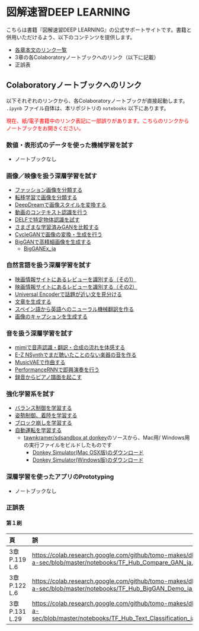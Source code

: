 # 図解速習DEEP LEARNING

こちらは書籍『図解速習DEEP LEARNING』の公式サポートサイトです。書籍と併用いただけるよう、以下のコンテンツを提供します。

- [各章本文のリンク一覧](https://github.com/tomo-makes/dl-in-a-sec/blob/master/resources.md)
- 3章の各Colaboratoryノートブックへのリンク（以下に記載）
- 正誤表


## Colaboratoryノートブックへのリンク

以下それぞれのリンクから、各Colaboratoryノートブックが直接起動します。 `.ipynb` ファイル自体は、本リポジトリの `notebooks` 以下にあります。

<font color="red">現在、紙/電子書籍中のリンク表記に一部誤りがあります。こちらのリンクからノートブックをお開きください。</font>

### 数値・表形式のデータを使った機械学習を試す

- ノートブックなし

### 画像／映像を扱う深層学習を試す

- [ファッション画像を分類する](https://colab.research.google.com/github/tomo-makes/dl-in-a-sec/blob/master/notebooks/Basic_Classification_ja.ipynb)
- [転移学習で画像を分類する](https://colab.research.google.com/github/tomo-makes/dl-in-a-sec/blob/master/notebooks/Transfer_Learning_ja.ipynb)
- [DeepDreamで画像スタイルを変換する](https://colab.research.google.com/github/tomo-makes/dl-in-a-sec/blob/master/notebooks/Deepdream_ja.ipynb)
- [動画のコンテキスト認識を行う](https://colab.research.google.com/github/tomo-makes/dl-in-a-sec/blob/master/notebooks/TF_Hub_Action_Recognition_ja.ipynb)
- [DELFで特定物体認識を試す](https://colab.research.google.com/github/tomo-makes/dl-in-a-sec/blob/master/notebooks/TF_Hub_Delf_module_ja.ipynb)
- [さまざまな学習済みGANを比較する](https://colab.research.google.com/github/tomo-makes/dl-in-a-sec/blob/master/notebooks/Compare_GAN_ja.ipynb)
- [CycleGANで画像の変換・生成を行う](https://colab.research.google.com/github/tomo-makes/dl-in-a-sec/blob/master/notebooks/CycleGAN_ja.ipynb)
- [BigGANで高精細画像を生成する](https://colab.research.google.com/github/tomo-makes/dl-in-a-sec/blob/master/notebooks/BigGAN_TF_Hub_Demo_ja.ipynb)
	- [BigGANEx_ja](https://colab.research.google.com/github/tomo-makes/dl-in-a-sec/blob/master/notebooks/BigGANEx_ja.ipynb)

### 自然言語を扱う深層学習を試す

- [映画情報サイトにあるレビューを識別する（その1）](https://colab.research.google.com/github/tomo-makes/dl-in-a-sec/blob/master/notebooks/Basic_Text_Classification_ja.ipynb)
- [映画情報サイトにあるレビューを識別する（その2）](https://colab.research.google.com/github/tomo-makes/dl-in-a-sec/blob/master/notebooks/Text_classification_with_TF_Hub_ja.ipynb)
- [Universal Encoderで話題が近い文を見分ける](https://colab.research.google.com/github/tomo-makes/dl-in-a-sec/blob/master/notebooks/TF_Hub_Universal_Encoder_ja.ipynb)
- [文章を生成する](https://colab.research.google.com/github/tomo-makes/dl-in-a-sec/blob/master/notebooks/Char_RNN_ja.ipynb)
- [スペイン語から英語へのニューラル機械翻訳を作る](https://colab.research.google.com/github/tomo-makes/dl-in-a-sec/blob/master/notebooks/NMT_with_Attention_ja.ipynb)
- [画像のキャプションを生成する](https://colab.research.google.com/github/tomo-makes/dl-in-a-sec/blob/master/notebooks/Image_Captioning_ja.ipynb)


### 音を扱う深層学習を試す

- [mimiで音声認識・翻訳・合成の流れを体感する](https://colab.research.google.com/github/tomo-makes/dl-in-a-sec/blob/master/notebooks/mimi_tutorial_ja.ipynb)
- [E-Z NSynthでまだ聴いたことのない楽器の音を作る](https://colab.research.google.com/github/tomo-makes/dl-in-a-sec/blob/master/notebooks/NSynth_Colab_ja.ipynb)
- [MusicVAEで作曲する](https://colab.research.google.com/github/tomo-makes/dl-in-a-sec/blob/master/notebooks/MusicVAE_ja.ipynb)
- [PerformanceRNNで即興演奏を行う](https://colab.research.google.com/github/tomo-makes/dl-in-a-sec/blob/master/notebooks/Performance_RNN_ja.ipynb)
- [録音からピアノ譜面を起こす](https://colab.research.google.com/github/tomo-makes/dl-in-a-sec/blob/master/notebooks/Onsets_and_Frames_ja.ipynb)

### 強化学習系を試す

- [バランス制御を学習する](https://colab.research.google.com/github/tomo-makes/dl-in-a-sec/blob/master/notebooks/RL_CartPole_ja.ipynb)
- [姿勢制御、着陸を学習する](https://colab.research.google.com/github/tomo-makes/dl-in-a-sec/blob/master/notebooks/RL_LunarLander_ja.ipynb)
- [ブロック崩しを学習する](https://colab.research.google.com/github/tomo-makes/dl-in-a-sec/blob/master/notebooks/RL_BreakOut_ja.ipynb)
- [自動運転を学習する](https://colab.research.google.com/github/tomo-makes/dl-in-a-sec/blob/master/notebooks/RL_Donkey_ja.ipynb)
	- [tawnkramer/sdsandbox at donkey](https://github.com/tawnkramer/sdsandbox/tree/donkey)のソースから、Mac用/ Windows用の実行ファイルをビルドしたものです
		- [Donkey Simulator(Mac OSX版)のダウンロード](https://github.com/tomo-makes/dl-in-a-sec/blob/master/binaries/donkeysim_mac.zip)
		- [Donkey Simulator(Windows版)のダウンロード](https://github.com/tomo-makes/dl-in-a-sec/blob/master/binaries/donkeysim_win.zip)

### 深層学習を使ったアプリのPrototyping

- ノートブックなし

### 正誤表

#### 第１刷

|頁               |誤  |正  |
|:--              |:-- |:-- |
|3章 P.119 L.6  |https://colab.research.google.com/github/tomo-makes/dl-in-a-sec/blob/master/notebooks/TF_Hub_Compare_GAN_ja.ipynb |https://colab.research.google.com/github/tomo-makes/dl-in-a-sec/blob/master/notebooks/Compare_GAN_ja.ipynb |
|3章 P.122 L.6  |https://colab.research.google.com/github/tomo-makes/dl-in-a-sec/blob/master/notebooks/TF_Hub_BigGAN_Demo_ja.ipynb |https://colab.research.google.com/github/tomo-makes/dl-in-a-sec/blob/master/notebooks/BigGAN_TF_Hub_Demo_ja.ipynb |
|3章 P.131 L.29  |https://colab.research.google.com/github/tomo-makes/dl-in-a-sec/blob/master/notebooks/TF_Hub_Text_Classification_ja.ipynb |https://colab.research.google.com/github/tomo-makes/dl-in-a-sec/blob/master/notebooks/Text_classification_with_TF_Hub_ja.ipynb |

